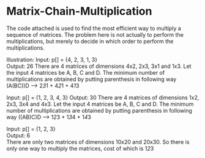 # Matrix-Chain-Multiplication
The code attached is used to find the most efficient way to multiply a sequence of matrices.
The problem here is not actually to perform the multiplications, but merely to decide in which order to perform the multiplications.

Illustration:
Input: p[] = {4, 2, 3, 1, 3}   
Output: 26
There are 4 matrices of dimensions 4x2, 2x3, 3x1 and 1x3.
Let the input 4 matrices be A, B, C and D.  The minimum number of 
multiplications are obtained by putting parenthesis in following way
(A(BC))D --> 2*3*1 + 4*2*1 + 4*1*3

Input: p[] = {1, 2, 3, 4, 3} 
Output: 30
There are 4 matrices of dimensions 1x2, 2x3, 3x4 and 4x3. 
Let the input 4 matrices be A, B, C and D.  The minimum number of 
multiplications are obtained by putting parenthesis in following way
((AB)C)D --> 1*2*3 + 1*3*4 + 1*4*3

Input: p[] = {1, 2, 3}  
Output: 6  
There are only two matrices of dimensions 10x20 and 20x30. So there 
is only one way to multiply the matrices, cost of which is 1*2*3
